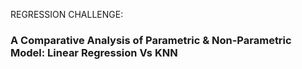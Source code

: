 REGRESSION CHALLENGE: 
### A Comparative Analysis of Parametric & Non-Parametric Model: Linear Regression Vs KNN
